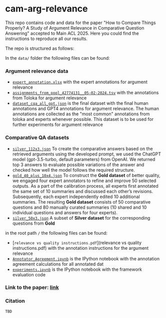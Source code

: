 # cam-arg-relevance

This repo contains code and data for the paper "How to Compare Things Properly? A Study of Argument Relevance in Comparative Question Answering" accepted to Main ACL 2025. Here you could find the instructions to reproduce all our results.

The repo is structured as follows:

In the `data/` folder the following files can be found:

### Argument relevance data

- [`expert_annotation.xlsx`](data/expert_annotation.xls) with the expert annotations for argument relevance
- [`assignments_from_pool_42774131__05-02-2024.tsv`](data/assignments_from_pool_42774131__05-02-2024.tsv) with the annotations from Toloka for argument relevance
- [`dataset_cqa_all_gpt.json`](data/dataset_cqa_all_gpt.json) is the final dataset with the final human annotations and GPT4 annotations for argument relevance. The human annotations are collected as the "most common" annotations from toloka and experts whenever possible. This dataset is to be used for further experiments for argument relevance

### Comparative QA datasets

- [`silver_112x3.json`](data/silver_112x3.json) To create the comparative answers based on the retrieved arguments using the developed prompt, we used the ChatGPT model (gpt-3.5-turbo, default parameters) from OpenAI. We returned top $3$ answers to evaluate possible variations of the answer and checked how well the model follows the required structure.
- [`gold_40_plus_10x4.json`](data/gold_40_plus_10x4.json) To construct the __Gold dataset__ of better quality, we engaged four expert annotators to refine and improve 50 selected outputs. As a part of the calibration process, all experts first annotated the same set of 10 summaries and discussed each other’s revisions. Subsequently, each expert independently edited 10 additional summaries. The resulting __Gold dataset__ consists of 50 comparative questions and 80 manually curated summaries (10 shared and 10 individual questions and answers for four experts).
- [`silver_50x3.json`](data/silver_50x3.json) A subset of __Silver dataset__ for the corresponding questions from __Gold__

in the root path `/` the following files can be found:

- [`relevance vs quality instructions.pdf`](relevance vs quality instructions.pdf) with the annotation instructions for the argument relevance
- [`Annotator_Agreement.ipynb`](Annotator_Agreement.ipynb) is the IPython notebook with the annotation agreement calculations for all annotated dat
- [`experiments.ipynb`](experiments.ipynb) is the IPython notebook with the framework evaluation code

### Link to the paper: [link](TBD)

### Citation

```
TBD
```
